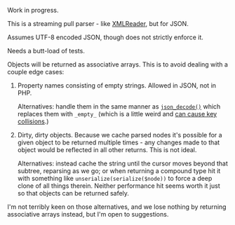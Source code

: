 Work in progress.

This is a streaming pull parser - like [XMLReader](http://php.net/xmlreader), but for JSON.

Assumes UTF-8 encoded JSON, though does not strictly enforce it.

Needs a butt-load of tests.

Objects will be returned as associative arrays. This is to avoid dealing with a couple edge cases:

 1. Property names consisting of empty strings. Allowed in JSON, not in PHP.
 
    Alternatives: handle them in the same manner as [`json_decode()`](http://php.net/json_decode) which replaces them with `_empty_` (which is a little weird and [can cause key collisions](https://3v4l.org/LUFUK).)
 2. Dirty, dirty objects. Because we cache parsed nodes it's possible for a given object to be returned multiple times - any changes made to that object would be reflected in all other returns. This is not ideal.
 
    Alternatives: instead cache the string until the cursor moves beyond that subtree, reparsing as we go; or when returning a compound type hit it with something like `unserialize(serialize($node))` to force a deep clone of all things therein. Neither performance hit seems worth it just so that objects can be returned safely.

I'm not terribly keen on those alternatives, and we lose nothing by returning associative arrays instead, but I'm open to suggestions.
